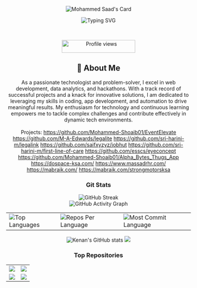 
<div align="center">

![Mohammed Saad's Card](https://cardivo.vercel.app/api?name=Mohammed%20Saad&description=Hi!%20I’m%20Saad,%20a%2019-year-old%20weaving%20code%20and%20creativity%20into%20every%20project.%20From%20web%20and%20app%20dev%20to%20automation%20and%20anything%20in%20between&image=https://lh3.googleusercontent.com/pw/AP1GczNolblKKIlWGKNSJxngwEK1GGgsvVkty7S-_5o_4ffR-eQaRWOxM3oHjIcJ4qT_7mL72425Qnhpp0GlF5jCNW04zTeqv6UD_J8JBxriGlG2QZaZ6kVYJKQ5j7zhI5ZsNHUfTp9BOwt1w6HpWzVtz42zKg=w833-h946-s-no-gm?authuser=0&backgroundColor=%23ecf0f1&instagram=@this_is_sadll&linkedin=mohammed%20saad%20mujeeb&pattern=leaf&colorPattern=%23eaeaea)

</div>

<p align="center">
<img src="https://readme-typing-svg.herokuapp.com?font=Cinzel&pause=1000&color=9400D3&center=true&vCenter=true&width=435&lines=Computer+Engineer;Full+Stack+Web+Developer;App+Developer;Automation+Engineer+" alt="Typing SVG" />

</p>


<div align="center">


<br>


<p align="center">
  <img src="https://komarev.com/ghpvc/?username=b1gh3ro&color=blueviolet&style=flat-square&label=Profile+Views" alt="Profile views" width="200" height="35">
</p>


<h2 align="center">🚀 About Me</h2>

As a passionate technologist and problem-solver, I excel in web development, data analytics, and hackathons. With a track record of successful projects and a knack for innovative solutions, I am dedicated to leveraging my skills in coding, app development, and automation to drive meaningful results. My enthusiasm for technology and continuous learning empowers me to tackle complex challenges and contribute effectively in dynamic tech environments.
<br></br>
Projects:
https://github.com/Mohammed-Shoaib01/EventElevate
https://github.com/M-A-Edwards/legalite
https://github.com/sri-harini-m/legalink
https://github.com/saifxyzyz/jobhut
https://github.com/sri-harini-m/first-line-of-care
https://github.com/esscs/eyeconcept
https://github.com/Mohammed-Shoaib01/Alpha_Bytes_Thugs_App
https://dospace-ksa.com/
https://www.massadrhr.com/
https://mabraik.com/
https://mabraik.com/strongmotorsksa


<h3 align="center">Git Stats</h3>

<div align="center">
 
  <img src="https://streak-stats.demolab.com/?user=b1gh3ro&theme=highcontrast&hide_border=true" alt="GitHub Streak" />
  <br>
   <img src="https://github-readme-activity-graph.vercel.app/graph?username=b1gh3ro&custom_title=Saad's%20GitHub%20Activity%20Graph&hide_border=true&border_radius=15&bg_color=000000&color=FFD700&line=1E90FF&point=1E90FF&area_color=000000&title_color=FFD700&area=true" alt="GitHub Activity Graph" />
<br>
<div align="center">
<table>
  <tr>
    <td>
      <img src="https://github-readme-stats.vercel.app/api/top-langs/?username=b1gh3ro&hide=html&hide_border=true&layout=compact&langs_count=8&theme=highcontrast" alt="Top Languages">
    </td>
    <td>
      <img src="https://github-profile-summary-cards.vercel.app/api/cards/repos-per-language?username=b1gh3ro&theme=highcontrast&hide_border=true" alt="Repos Per Language">
    </td>
    <td>
      <img src="https://github-profile-summary-cards.vercel.app/api/cards/most-commit-language?username=b1gh3ro&theme=highcontrast&hide_border=true" alt="Most Commit Language">
    </td>
  </tr>
</table>

</div>

<img src="https://github-readme-stats.vercel.app/api?username=b1gh3ro&hide_border=true&border_radius=15&show_icons=true&theme=highcontrast" alt="Kenan's GitHub stats">

<img src="https://github-profile-summary-cards.vercel.app/api/cards/profile-details?username=b1gh3ro&theme=highcontrast&hide_border=true">

### Top Repositories
<div align="center">
  <table>
    <tr>
      <td>
        <a href="https://github.com/sri-harini-m/legalink">
          <img src="https://github-readme-stats.vercel.app/api/pin/?username=sri-harini-m&repo=legalink&theme=highcontrast&hide_border=true&border_radius=15" />
        </a>
      </td>
      <td>
        <a href="https://github.com/M-A-Edwards/legalite">
          <img src="https://github-readme-stats.vercel.app/api/pin/?username=M-A-Edwards&repo=legalite&theme=highcontrast&hide_border=true&border_radius=15" />
        </a>
      </td>
    </tr>
    <tr>
      <td>
        <a href="https://github.com/Mohammed-Shoaib01/EventElevate">
          <img src="https://github-readme-stats.vercel.app/api/pin/?username=Mohammed-Shoaib01&repo=EventElevate&theme=highcontrast&hide_border=true&border_radius=15" />
        </a>
      </td>
      <td>
        <a href="https://github.com/b1gh3ro/first-line-of-care">
          <img src="https://github-readme-stats.vercel.app/api/pin/?username=b1gh3ro&repo=first-line-of-care&theme=highcontrast&hide_border=true&border_radius=15" />
        </a>
      </td>
    </tr>
  </table>
</div>


